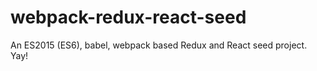 # webpack-redux-react-seed
An ES2015 (ES6), babel, webpack based Redux and React seed project. Yay!
